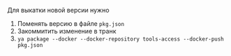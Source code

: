 Для выкатки новой версии нужно
1. Поменять версию в файле `pkg.json`
2. Закоммитить изменение в транк
3. `ya package --docker --docker-repository tools-access --docker-push pkg.json`

